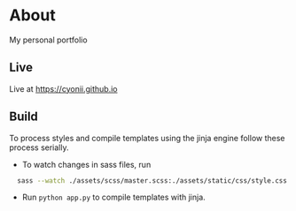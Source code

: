 # About

My personal portfolio

## Live

Live at https://cyonii.github.io

## Build

To process styles and compile templates using the jinja engine follow these process serially.

- To watch changes in sass files, run

```bash
  sass --watch ./assets/scss/master.scss:./assets/static/css/style.css
```

- Run `python app.py` to compile templates with jinja.
